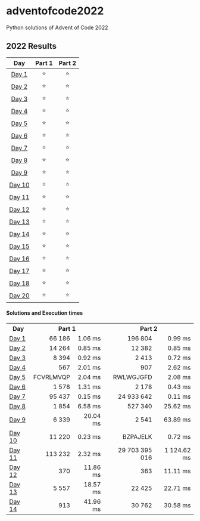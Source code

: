 # adventofcode2022
Python solutions of Advent of Code 2022

<!--- advent_readme_stars table --->
## 2022 Results

| Day | Part 1 | Part 2 |
| :---: | :---: | :---: |
| [Day 1](https://adventofcode.com/2022/day/1) | ⭐ | ⭐ |
| [Day 2](https://adventofcode.com/2022/day/2) | ⭐ | ⭐ |
| [Day 3](https://adventofcode.com/2022/day/3) | ⭐ | ⭐ |
| [Day 4](https://adventofcode.com/2022/day/4) | ⭐ | ⭐ |
| [Day 5](https://adventofcode.com/2022/day/5) | ⭐ | ⭐ |
| [Day 6](https://adventofcode.com/2022/day/6) | ⭐ | ⭐ |
| [Day 7](https://adventofcode.com/2022/day/7) | ⭐ | ⭐ |
| [Day 8](https://adventofcode.com/2022/day/8) | ⭐ | ⭐ |
| [Day 9](https://adventofcode.com/2022/day/9) | ⭐ | ⭐ |
| [Day 10](https://adventofcode.com/2022/day/10) | ⭐ | ⭐ |
| [Day 11](https://adventofcode.com/2022/day/11) | ⭐ | ⭐ |
| [Day 12](https://adventofcode.com/2022/day/12) | ⭐ | ⭐ |
| [Day 13](https://adventofcode.com/2022/day/13) | ⭐ | ⭐ |
| [Day 14](https://adventofcode.com/2022/day/14) | ⭐ | ⭐ |
| [Day 15](https://adventofcode.com/2022/day/15) | ⭐ | ⭐ |
| [Day 16](https://adventofcode.com/2022/day/16) | ⭐ | ⭐ |
| [Day 17](https://adventofcode.com/2022/day/17) | ⭐ | ⭐ |
| [Day 18](https://adventofcode.com/2022/day/18) | ⭐ | ⭐ |
| [Day 20](https://adventofcode.com/2022/day/20) | ⭐ | ⭐ |
<!--- advent_readme_stars table --->

#### Solutions and Execution times
<table>
  <tr>
    <th>Day</td>
    <th colspan="2">Part 1</td>
    <th colspan="2">Part 2</td>
  </tr>
  <tr>
    <td><a href="https://adventofcode.com/2022/day/1">Day 1</a></td>
    <td align="right">66 186</td>
    <td align="right">1.06 ms</td>
    <td align="right">196 804</td>
    <td align="right">0.99 ms</td>    
  </tr>
  
   <tr>
    <td><a href="https://adventofcode.com/2022/day/2">Day 2</a></td>
    <td align="right">14 264</td>
    <td align="right">0.85 ms</td>
    <td align="right">12 382</td>
    <td align="right">0.85 ms</td>    
  </tr>
  
   <tr>
    <td><a href="https://adventofcode.com/2022/day/3">Day 3</a></td>
    <td align="right">8 394</td>
    <td align="right">0.92 ms</td>
    <td align="right">2 413</td>
    <td align="right">0.72 ms</td>    
  </tr>
  
   <tr>
    <td><a href="https://adventofcode.com/2022/day/4">Day 4</a></td>
    <td align="right">567</td>
    <td align="right">2.01 ms</td>
    <td align="right">907</td>
    <td align="right">2.62 ms</td>    
  </tr>

  <tr>
    <td><a href="https://adventofcode.com/2022/day/5">Day 5</a></td>
    <td align="right">FCVRLMVQP</td>
    <td align="right">2.04 ms</td>
    <td align="right">RWLWGJGFD</td>
    <td align="right">2.08 ms</td>    
  </tr>

  <tr>
    <td><a href="https://adventofcode.com/2022/day/6">Day 6</a></td>
    <td align="right">1 578</td>
    <td align="right">1.31 ms</td>
    <td align="right">2 178</td>
    <td align="right">0.43 ms</td>    
  </tr>

  <tr>
    <td><a href="https://adventofcode.com/2022/day/7">Day 7</a></td>
    <td align="right">95 437</td>
    <td align="right">0.15 ms</td>
    <td align="right">24 933 642</td>
    <td align="right">0.11 ms</td>    
  </tr>

  <tr>
    <td><a href="https://adventofcode.com/2022/day/8">Day 8</a></td>
    <td align="right">1 854</td>
    <td align="right">6.58 ms</td>
    <td align="right">527 340</td>
    <td align="right">25.62 ms</td>    
  </tr>

  <tr>
    <td><a href="https://adventofcode.com/2022/day/9">Day 9</a></td>
    <td align="right">6 339</td>
    <td align="right">20.04 ms</td>
    <td align="right">2 541</td>
    <td align="right">63.89 ms</td>    
  </tr>

  <tr>
    <td><a href="https://adventofcode.com/2022/day/10">Day 10</a></td>
    <td align="right">11 220</td>
    <td align="right">0.23 ms</td>
    <td align="right">BZPAJELK</td>
    <td align="right">0.72 ms</td>    
  </tr>

  <tr>
    <td><a href="https://adventofcode.com/2022/day/11">Day 11</a></td>
    <td align="right">113 232</td>
    <td align="right">2.32 ms</td>
    <td align="right">29 703 395 016</td>
    <td align="right">1 124.62 ms</td>    
  </tr>

  <tr>
    <td><a href="https://adventofcode.com/2022/day/12">Day 12</a></td>
    <td align="right">370</td>
    <td align="right">11.86 ms</td>
    <td align="right">363</td>
    <td align="right">11.11 ms</td>    
  </tr>

  <tr>
    <td><a href="https://adventofcode.com/2022/day/13">Day 13</a></td>
    <td align="right">5 557</td>
    <td align="right">18.57 ms</td>
    <td align="right">22 425</td>
    <td align="right">22.71 ms</td>    
  </tr>

  <tr>
    <td><a href="https://adventofcode.com/2022/day/14">Day 14</a></td>
    <td align="right">913</td>
    <td align="right">41.96 ms</td>
    <td align="right">30 762</td>
    <td align="right">30.58 ms</td>    
  </tr>

</table>
